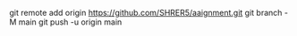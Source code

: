 git remote add origin https://github.com/SHRER5/aaignment.git
  git branch -M main
  git push -u origin main
